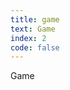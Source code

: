 ```yaml
---
title: game
text: Game
index: 2
code: false
---
```


<style type="text/css">
/* game */
article {
    padding: 10px;
}
.game {
    display: flex;
    align-items: stretch;
    justify-content: space-between;
    flex-wrap: wrap;
    margin-bottom: 20px;
}
.game-item {
    position: relative;
    display: flex;
    flex-direction: column;
    background-color: white;
    transition: 0.1s ease-in 30ms;
    border-radius: 6px;
    overflow: hidden;
    width: 210px;
    margin: 20px 0px;
    box-shadow: rgb(15 15 15 / 10%) 0px 0px 0px 1px, rgb(15 15 15 / 10%) 0px 4px 8px;
}
.game-item:hover {
    box-shadow: rgb(15 15 15 / 10%) 0px 0px 0px 0px, rgb(15 15 15 / 20%) 0px 6px 12px;
}
.game-item .cover {
    overflow: hidden;
}
.game-item .cover img {
    display: block;
    width: 100%;
    height: 90px;
    transition: transform 1s;
}
.game-item .cover img:hover {
    transform: scale(1.1);
}
.game-item .info {
    max-width: 200px;
    padding: 10px;
}
.game-item .name {
    padding-bottom: 8px;
}
.game-item .box {
    width: auto;
    display: inline-block;
    height: 14px;
    border-radius: 3px;
    padding: 2px 6px;
    margin-right: 6px;
    font-size: 12px;
    line-height: 120%;
}
.game-item .star {
    background: rgb(245, 224, 233);
}
.game-item .clear {
    background: rgb(224, 244, 245);
}
.game-item .PC {
    background: rgb(253, 236, 200);
}
.game-item .Android {
    background: rgb(219, 237, 219);
}
.game-item .iPad {
    background: rgb(211, 229, 239);
}
.game-item .iOS {
    background: rgb(232, 222, 238);
}
.game-item .Xbox {
    background: rgb(255, 226, 221);
}
.game-item .PS {
    background: rgb(245, 224, 233);
}
.game-item .Switch {
    background: rgb(236, 245, 224);
}
</style>

<p class="title">Game</p>
<div class="game-main">
	<div class="game"></div>
</div>

<script type="text/javascript">
(function() {
    var xhr = new XMLHttpRequest();
    xhr.open("get", "https://gcore.jsdelivr.net/gh/qingyayaya/cdn/json/games.json");
    xhr.send(null);
    xhr.onload = () => {
        if (xhr.status == 200) {
            document.querySelector('.game').innerHTML = JSON.parse(xhr.responseText).map(e => {
                var star = e.star > 0 ? '⭐'.repeat(e.star) : '⭐';
                var clear = e.clear ? '💾Clear' : '🎮Playing';
                var device = Array.isArray(e.device) ? e.device.map(d => {
                    return `<div class="box ${d}">${d}</div>`;
                }).join('') : `<div class="box ${e.device}">${e.device}</div>`;
                return `
<div class="game-item">
    <div class="cover">
        <img src="https://gcore.jsdelivr.net/gh/qingyayaya/cdn/pics/game/${e.name}.jpg"/>
    </div>
    <div class="info">
        <div class="name">${e.name}</div>
        <div><div class="box star">${star}</div></div>
        <div><div class="box clear">${clear}</div>${device}</div>
    </div>
</div>`;
            }).join('');
        }
    }
})();
</script>
